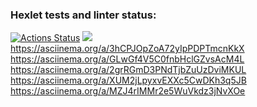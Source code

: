 ### Hexlet tests and linter status:
[![Actions Status](https://github.com/Elena171159/frontend-project-lvl1/workflows/hexlet-check/badge.svg)](https://github.com/Elena171159/frontend-project-lvl1/actions)
<a href="https://codeclimate.com/github/Elena171159/frontend-project-lvl1/maintainability"><img src="https://api.codeclimate.com/v1/badges/eee7087d1b186138b99a/maintainability" /></a>
https://asciinema.org/a/3hCPJOpZoA72yIpPDPTmcnKkX
https://asciinema.org/a/GLwGf4V5C0fnbHclGZvsAcM4L
 https://asciinema.org/a/2grRGmD3PNdTjbZuUzDviMKUL
 https://asciinema.org/a/XUM2jLpyxvEXXc5CwDKh3q5JB
 https://asciinema.org/a/MZJ4rIMMr2e5WuVkdz3jNvXOe